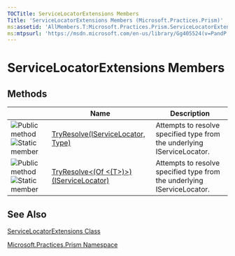 ```yaml
---
TOCTitle: ServiceLocatorExtensions Members
Title: 'ServiceLocatorExtensions Members (Microsoft.Practices.Prism)'
ms:assetid: 'AllMembers.T:Microsoft.Practices.Prism.ServiceLocatorExtensions'
ms:mtpsurl: 'https://msdn.microsoft.com/en-us/library/Gg405524(v=PandP.50)'
---
```



# ServiceLocatorExtensions Members

## Methods

<span id="methodTableToggle"></span>
<table>

<thead>
<tr class="header">
<th> </th>
<th>Name</th>
<th>Description</th>
</tr>
</thead>
<tbody>
<tr class="odd">
<td><img src="images/public-method.gif" title="Public method" /><img src="https://msdn.microsoft.com/en-us/Gg405524.static(en-us,PandP.50).gif" title="Static member" /></td>
<td><a href="https://msdn.microsoft.com/library/microsoft.practices.prism.servicelocatorextensions.tryresolve(microsoft.practices.servicelocation.iservicelocator%2csystem.type)">TryResolve(IServiceLocator, Type)</a></td>
<td><div class="summary">
Attempts to resolve specified type from the underlying IServiceLocator.
</div></td>
</tr>
<tr class="even">
<td><img src="images/public-method.gif" title="Public method" /><img src="https://msdn.microsoft.com/en-us/Gg405524.static(en-us,PandP.50).gif" title="Static member" /></td>
<td><a href="https://msdn.microsoft.com/library/microsoft.practices.prism.servicelocatorextensions.tryresolve%60%601(microsoft.practices.servicelocation.iservicelocator)">TryResolve&lt;(Of &lt;(T&gt;)&gt;)(IServiceLocator)</a></td>
<td><div class="summary">
Attempts to resolve specified type from the underlying IServiceLocator.
</div></td>
</tr>
</tbody>
</table>

## See Also

[ServiceLocatorExtensions Class](https://msdn.microsoft.com/library/microsoft.practices.prism.servicelocatorextensions)

[Microsoft.Practices.Prism Namespace](https://msdn.microsoft.com/library/microsoft.practices.prism)
